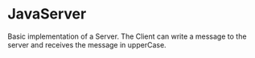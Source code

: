 # JavaServer

Basic implementation of a Server. The Client can write a message to the server and receives the message in upperCase.
